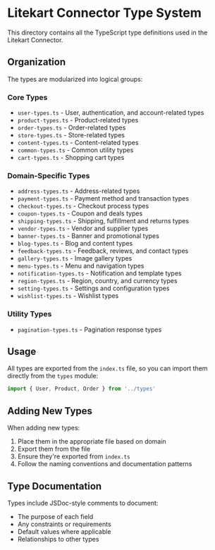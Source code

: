 # Litekart Connector Type System

This directory contains all the TypeScript type definitions used in the Litekart Connector.

## Organization

The types are modularized into logical groups:

### Core Types

- `user-types.ts` - User, authentication, and account-related types
- `product-types.ts` - Product-related types
- `order-types.ts` - Order-related types
- `store-types.ts` - Store-related types
- `content-types.ts` - Content-related types
- `common-types.ts` - Common utility types
- `cart-types.ts` - Shopping cart types

### Domain-Specific Types

- `address-types.ts` - Address-related types
- `payment-types.ts` - Payment method and transaction types
- `checkout-types.ts` - Checkout process types
- `coupon-types.ts` - Coupon and deals types
- `shipping-types.ts` - Shipping, fulfillment and returns types
- `vendor-types.ts` - Vendor and supplier types
- `banner-types.ts` - Banner and promotional types
- `blog-types.ts` - Blog and content types
- `feedback-types.ts` - Feedback, reviews, and contact types
- `gallery-types.ts` - Image gallery types
- `menu-types.ts` - Menu and navigation types
- `notification-types.ts` - Notification and template types
- `region-types.ts` - Region, country, and currency types
- `setting-types.ts` - Settings and configuration types
- `wishlist-types.ts` - Wishlist types

### Utility Types

- `pagination-types.ts` - Pagination response types

## Usage

All types are exported from the `index.ts` file, so you can import them directly from the `types` module:

```typescript
import { User, Product, Order } from '../types'
```

## Adding New Types

When adding new types:

1. Place them in the appropriate file based on domain
2. Export them from the file
3. Ensure they're exported from `index.ts`
4. Follow the naming conventions and documentation patterns

## Type Documentation

Types include JSDoc-style comments to document:

- The purpose of each field
- Any constraints or requirements
- Default values where applicable
- Relationships to other types
